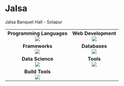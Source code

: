 # Jalsa
Jalsa Banquet Hall - Solapur

<table>
  <tr>
    <td align="center">
      <strong>Programming Languages</strong><br/>
      <img src="https://skillicons.dev/icons?i=python,java,c,cpp" />
    </td>
    <td align="center">
      <strong>Web Development</strong><br/>
      <img src="https://skillicons.dev/icons?i=html,css,js,ts" />
    </td>
  </tr>
  <tr>
    <td align="center">
      <strong>Frameworks</strong><br/>
      <img src="https://skillicons.dev/icons?i=react,nodejs,flask,spring" />
    </td>
    <td align="center">
      <strong>Databases</strong><br/>
      <img src="https://skillicons.dev/icons?i=mongodb,mysql,postgres,redis" />
    </td>
  </tr>
  <tr>
    <td align="center">
      <strong>Data Science</strong><br/>
      <img src="https://skillicons.dev/icons?i=opencv,pytorch,tensorflow,orange" />
    </td>
    <td align="center">
      <strong>Tools</strong><br/>
      <img src="https://skillicons.dev/icons?i=docker,kubernetes,git,github" />
    </td>
  </tr>
  <tr>
    <td align="center">
      <strong>Build Tools</strong><br/>
      <img src="https://skillicons.dev/icons?i=maven,vite" />
    </td>
    <td align="center">
      <!-- Optional extra section -->
    </td>
  </tr>
</table>
